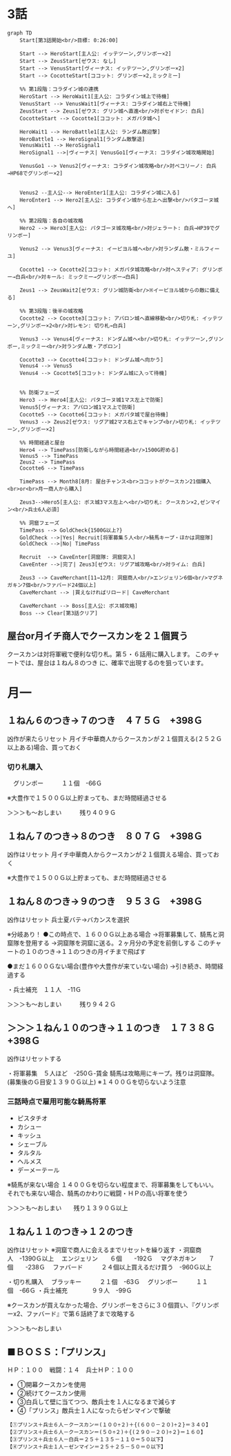 

# 3話
```mermaid
graph TD
    Start[第3話開始<br/>目標: 0:26:00]
    
    Start --> HeroStart[主人公: イッテツーン,グリンボー×2]
    Start --> ZeusStart[ゼウス: なし]
    Start --> VenusStart[ヴィーナス: イッテツーン,グリンボー×2]
    Start --> CocotteStart[ココット: グリンボー×2,ミックミー]
    
    %% 第1段階：コラダイン城の連携
    HeroStart --> HeroWait1[主人公: コラダイン城上で待機]
    VenusStart --> VenusWait1[ヴィーナス: コラダイン城右上で待機]
    ZeusStart --> Zeus1[ゼウス: グリン城へ直進<br/>対ポセイドン: 白兵]
    CocotteStart --> Cocotte1[ココット: メガパタ城へ]
    
    HeroWait1 --> HeroBattle1[主人公: ランダム敵迎撃]
    HeroBattle1 --> HeroSignal1[ランダム敵撃退]
    VenusWait1 --> HeroSignal1
    HeroSignal1 -->|ヴィーナス| VenusGo1[ヴィーナス: コラダイン城攻略開始]
    
    VenusGo1 --> Venus2[ヴィーナス: コラダイン城攻略<br/>対ペコリーノ: 白兵→HP68でグリンボー×2]
    

    Venus2 --主人公--> HeroEnter1[主人公: コラダイン城に入る]
    HeroEnter1 --> Hero2[主人公: コラダイン城から左上へ出撃<br/>パタゴーヌ城へ]
    
    %% 第2段階：各自の城攻略
    Hero2 --> Hero3[主人公: パタゴーヌ城攻略<br/>対ジェラート: 白兵→HP39でグリンボー]
    
    Venus2 --> Venus3[ヴィーナス: イーピヨル城へ<br/>対ランダム敵・ミルフィーユ]
    
    Cocotte1 --> Cocotte2[ココット: メガパタ城攻略<br/>対ヘスティア: グリンボー→白兵<br/>対キール: ミックミー→グリンボー→白兵]
    
    Zeus1 --> ZeusWait2[ゼウス: グリン城防衛<br/>※イーピヨル城からの敵に備える]
    
    %% 第3段階：後半の城攻略
    Cocotte2 --> Cocotte3[ココット: アバロン城へ直線移動<br/>切り札: イッテツーン,グリンボー×2<br/>対レモン: 切り札→白兵]
    
    Venus3 --> Venus4[ヴィーナス: ドンダム城へ<br/>切り札: イッテツーン,グリンボー,ミックミー<br/>対ランダム敵・アポロン]
    
    Cocotte3 --> Cocotte4[ココット: ドンダム城へ向かう]
    Venus4 --> Venus5
    Venus4 --> Cocotte5[ココット: ドンダム城に入って待機]

    
    %% 防衛フェーズ
    Hero3 --> Hero4[主人公: パタゴーヌ城1マス左上で防衛]
    Venus5[ヴィーナス: アバロン城1マス上で防衛]
    Cocotte5 --> Cocotte6[ココット: メガパタ城で屋台待機]
    Venus3 --> Zeus2[ゼウス: リグア城2マス右上でキャンプ<br/>切り札: イッテツーン,グリンボー×2]
    
    %% 時間経過と屋台
    Hero4 --> TimePass[防衛しながら時間経過<br/>1500G貯める]
    Venus5 --> TimePass
    Zeus2 --> TimePass
    Cocotte6 --> TimePass
    
    TimePass --> Month8[8月: 屋台チャンス<br>ココットがクースカン21個購入<br>or<br>月一商人から購入]

    Zeus3-->Hero5[主人公: ボス城3マス左上へ<br/>切り札: クースカン×2,ゼンマイン<br/>兵士6人必須]
    
    %% 洞窟フェーズ
    TimePass --> GoldCheck{1500G以上?}
    GoldCheck -->|Yes| Recruit[将軍募集５人<br/>騎馬キープ・ほかは洞窟隊]
    GoldCheck -->|No| TimePass
    
    Recruit  --> CaveEnter[洞窟隊: 洞窟突入]
    CaveEnter -->|完了| Zeus3[ゼウス: リグア城攻略<br/>対ライム: 白兵]
    
    Zeus3 --> CaveMerchant[11→12月: 洞窟商人<br/>エンジェリン6個<br/>マグネガキン7個<br/>ファバード24個以上]
    CaveMerchant --> |買えなければリロード| CaveMerchant
    
    CaveMerchant --> Boss[主人公: ボス城攻略]
    Boss --> Clear[第3話クリア]

```

## 屋台or月イチ商人でクースカンを２１個買う
クースカンは対将軍戦で便利な切り札。第５・６話用に購入します。
このチャートでは、屋台は１ねん８のつき に、確率で出現するのを狙っています。

# 月一
## １ねん６のつき→７のつき　４７５Ｇ　+398Ｇ
凶作が来たらリセット
月イチ中華商人からクースカンが２１個買える(２５２Ｇ以上ある)場合、買っておく

### 切り札購入
　グリンボー　　　１１個　-66Ｇ

※大豊作で１５００Ｇ以上貯まっても、まだ時間経過させる

＞＞＞も～おしまい　　　残り４０９Ｇ

## １ねん７のつき→８のつき　８０７Ｇ　+398Ｇ
凶作はリセット
月イチ中華商人からクースカンが２１個買える場合、買っておく

※大豊作で１５００Ｇ以上貯まっても、まだ時間経過させる

## １ねん８のつき→９のつき　９５３Ｇ　+398Ｇ
凶作はリセット
兵士夏バテ→バカンスを選択

※分岐あり！
●この時点で、１６００Ｇ以上ある場合
→将軍募集して、騎馬と洞窟隊を登用する
→洞窟隊を洞窟に送る。２ヶ月分の予定を前倒しする
このチャートの１０のつき→１１のつきの月イチまで飛ばす

●まだ１６００Ｇない場合(豊作や大豊作が来ていない場合)
→引き続き、時間経過する

・兵士補充　１１人　-11Ｇ

＞＞＞も～おしまい　　　残り９４２Ｇ

## ＞＞＞１ねん１０のつき→１１のつき　１７３８Ｇ　+398Ｇ
凶作はリセットする

・将軍募集　５人ほど　-250Ｇ-賃金
騎馬は攻略用にキープ。残りは洞窟隊。
(募集後のＧ目安１３９０Ｇ以上)
※１４００Ｇを切らないよう注意

### 三話時点で雇用可能な騎馬将軍
- ピスタチオ
- カシュー
- キッシュ
- シェーブル
- タルタル
- ヘルメス
- デーメーテール

※騎馬が来ない場合
１４００Ｇを切らない程度まで、将軍募集をしてもいい。
それでも来ない場合、騎馬のかわりに戦闘・ＨＰの高い将軍を使う

＞＞＞も～おしまい　　残り１３９０Ｇ以上

## １ねん１１のつき→１２のつき
凶作はリセット
※洞窟で商人に会えるまでリセットを繰り返す
・洞窟商人　-1390Ｇ以上
　エンジェリン　　６個　　-192Ｇ
　マグネガキン　　７個　　-238Ｇ
　ファバード　　　２４個以上買えるだけ買う　-960Ｇ以上

・切り札購入
　ブラッキー　　　２１個　-63Ｇ
　グリンボー　　　１１個　-66Ｇ
・兵士補充　　　　９９人　-99Ｇ

※クースカンが買えなかった場合、グリンボーをさらに３０個買い、『グリンボーx2、ファバード』で第６話終了まで攻略する

＞＞＞も～おしまい


## ■ＢＯＳＳ：「プリンス」
ＨＰ：１００　戦闘：１４　兵士ＨＰ：１００
- ①開幕クースカンを使用
- ②続けてクースカン使用
- ③白兵して壁に当てつつ、敵兵士を１人になるまで減らす
- ④「プリンス」敵兵士１人になったらゼンマインで撃破
```
【①プリンス＋兵士６人－クースカン＝(１００÷２)＋{(６００－２０)÷２}＝３４０】
【②プリンス＋兵士６人－クースカン＝(５０÷２)＋{(２９０－２０)÷２}＝１６０】
【③プリンス＋兵士６人－白兵＝２５＋１３５－１１０＝５０以下】
【④プリンス＋兵士１人－ゼンマイン＝２５＋２５－５０＝０以下】
```

